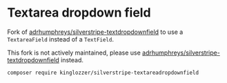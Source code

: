 # Textarea dropdown field

Fork of [adrhumphreys/silverstripe-textdropdownfield](https://github.com/adrhumphreys/silverstripe-textdropdownfield)
to use a `TextareaField` instead of a `TextField`.

This fork is not actively maintained, please use [adrhumphreys/silverstripe-textdropdownfield](https://github.com/adrhumphreys/silverstripe-textdropdownfield)
instead.

```
composer require kinglozzer/silverstripe-textareadropdownfield
```
